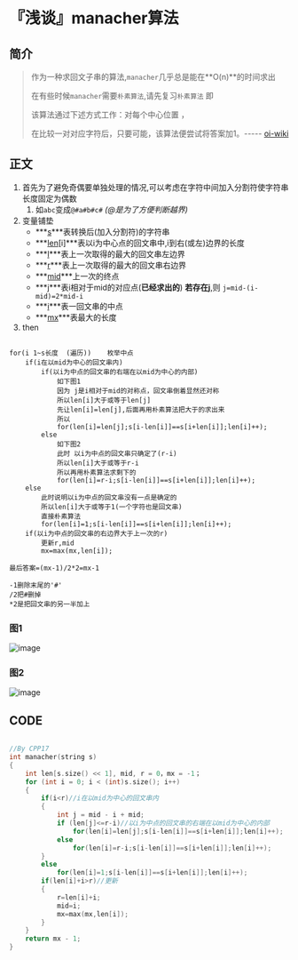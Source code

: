 # 『浅谈』manacher算法

## 简介
> 作为一种求回文子串的算法,`manacher`几乎总是能在**O(n)**的时间求出
>
> 在有些时候`manacher`需要`朴素算法`,请先复习`朴素算法`
> 即
>
> 该算法通过下述方式工作：对每个中心位置 ，
>
> 在比较一对对应字符后，只要可能，该算法便尝试将答案加1。----- [oi-wiki](oi-wiki.org)

## 正文

1. 首先为了避免奇偶要单独处理的情况,可以考虑在字符中间加入分割符使字符串长度固定为偶数
	1. 如`abc`变成`@#a#b#c#`  *(@是为了方便判断越界)*
2. 变量铺垫
	- ***[s](string)***表转换后(加入分割符)的字符串
	- ***[len](int[])[i]***表以i为中心点的回文串中,i到右(或左)边界的长度
	- ***[l](int)***表上一次取得的最大的回文串左边界
	- ***[r](int)***表上一次取得的最大的回文串右边界
	- ***[mid](int)***上一次的终点
	- ***[j](int)***表i相对于mid的对应点(**已经求出的**)
		**若存在j**,则 `j=mid-(i-mid)=2*mid-i`
	- ***[i](int)***表一回文串的中点
	- ***[mx](int)***表最大的长度
3. then

```

for(i 1~s长度  (遍历))    枚举中点
	if(i在以mid为中心的回文串内)
		if(以i为中点的回文串的右端在以mid为中心的内部)
			如下图1
			因为 j是i相对于mid的对称点，回文串倒着显然还对称
			所以len[i]大于或等于len[j]
			先让len[i]=len[j],后面再用朴素算法把大于的求出来
			所以
			for(len[i]=len[j];s[i-len[i]]==s[i+len[i]];len[i]++);
		else
			如下图2
			此时 以i为中点的回文串只确定了(r-i)
			所以len[i]大于或等于r-i
			所以再用朴素算法求剩下的
			for(len[i]=r-i;s[i-len[i]]==s[i+len[i]];len[i]++);
	else
		此时说明以i为中点的回文串没有一点是确定的
		所以len[i]大于或等于1(一个字符也是回文串)
		直接朴素算法
		for(len[i]=1;s[i-len[i]]==s[i+len[i]];len[i]++);
	if(以i为中点的回文串的右边界大于上一次的r)
		更新r,mid
		mx=max(mx,len[i]);

最后答案=(mx-1)/2*2=mx-1

-1删除末尾的'#'
/2把#删掉
*2是把回文串的另一半加上

```

### 图1
![image](https://images.cnblogs.com/cnblogs_com/blogs/754872/galleries/2186847/o_220712033433_xuxieban.png)

### 图2
![image](https://images.cnblogs.com/cnblogs_com/blogs/754872/galleries/2186847/o_220712034719_xuxieban%20(2).png)

## CODE

```cpp

//By CPP17
int manacher(string s)
{
	int len[s.size() << 1], mid, r = 0，mx = -1；
	for (int i = 0; i < (int)s.size(); i++)
	{
		if(i<r)//i在以mid为中心的回文串内
		{
			int j = mid - i + mid;
			if (len[j]<=r-i)//以i为中点的回文串的右端在以mid为中心的内部
				for(len[i]=len[j];s[i-len[i]]==s[i+len[i]];len[i]++);
			else
				for(len[i]=r-i;s[i-len[i]]==s[i+len[i]];len[i]++);
		}
		else
			for(len[i]=1;s[i-len[i]]==s[i+len[i]];len[i]++);
		if(len[i]+i>r)//更新
		{
			r=len[i]+i;
			mid=i;
			mx=max(mx,len[i]);
		}
	}
	return mx - 1;
}

```